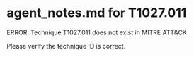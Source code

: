 # agent_notes.md for T1027.011

ERROR: Technique T1027.011 does not exist in MITRE ATT&CK

Please verify the technique ID is correct.